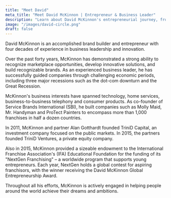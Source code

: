 ```yaml
---
title: "Meet David"
meta_title: "Meet David McKinnon | Entrepreneur & Business Leader"
description: "Learn about David McKinnon's entrepreneurial journey, from co-founding Service Brands International with 1,000+ franchises to founding TriniD Capital and supporting young entrepreneurs worldwide."
image: "/images/david-circle.png"
draft: false
---
```


David McKinnon is an accomplished brand builder and entrepreneur with four decades of experience in business leadership and innovation.

Over the past forty years, McKinnon has demonstrated a strong ability to recognize marketplace opportunities, develop innovative solutions, and build recognizable brands. As an experienced business leader, he has successfully guided companies through challenging economic periods, including three major recessions such as the dot-com downturn and the Great Recession.

McKinnon's business interests have spanned technology, home services, business-to-business telephony and consumer products. As co-founder of Service Brands International (SBI), he built companies such as Molly Maid, Mr. Handyman and ProTect Painters to encompass more than 1,000 franchises in half a dozen countries.

In 2011, McKinnon and partner Alan Gotthardt founded TriniD Capital, an investment company focused on the public markets. In 2015, the partners founded TriniD Ventures, a private equity company.

Also in 2015, McKinnon provided a sizeable endowment to the International Franchise Association's (IFA) Educational Foundation for the funding of its "NextGen Franchising" – a worldwide program that supports young entrepreneurs. Each year, NextGen holds a global contest for aspiring franchisors, with the winner receiving the David McKinnon Global Entrepreneurship Award.

Throughout all his efforts, McKinnon is actively engaged in helping people around the world achieve their dreams and ambitions.